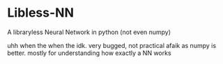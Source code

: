 # Libless-NN
A libraryless Neural Network in python (not even numpy)

uhh when the when the idk. very bugged, not practical afaik as numpy is better. mostly for understanding how exactly a NN works
